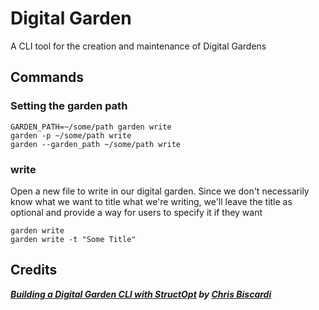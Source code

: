 # Digital Garden

A CLI tool for the creation and maintenance of Digital Gardens

## Commands

### Setting the garden path

```shell
GARDEN_PATH=~/some/path garden write
garden -p ~/some/path write
garden --garden_path ~/some/path write
```

### write

Open a new file to write in our digital garden. Since we
don't necessarily know what we want to title what we're writing,
we'll leave the title as optional and provide a way for users
to specify it if they want

```shell
garden write
garden write -t "Some Title"
```

## Credits

***[Building a Digital Garden CLI with StructOpt](https://rustadventure.dev/building-a-digital-garden-cli-with-structopt) by [Chris Biscardi](https://twitter.com/chrisbiscardi)***
